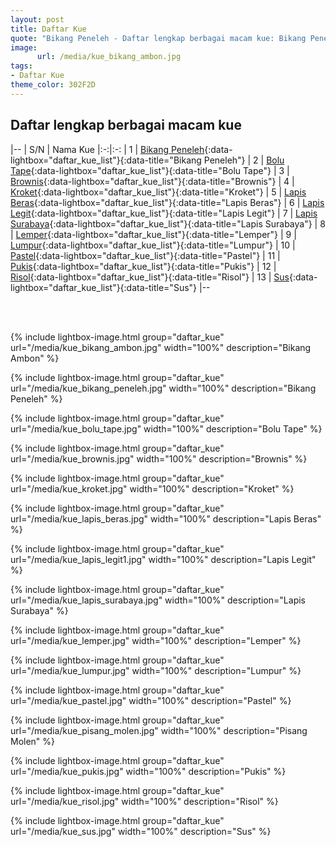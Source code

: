 ```yaml
---
layout: post
title: Daftar Kue
quote: "Bikang Peneleh - Daftar lengkap berbagai macam kue: Bikang Peneleh, Bolu Tape, Brownis, Kroket, Lapis Beras, Lapis Legit, Lapis Surabaya, Lemper, Lumpur, Pastel, Pukis, Risol, Sus ..."
image:
      url: /media/kue_bikang_ambon.jpg
tags:
- Daftar Kue
theme_color: 302F2D
---
```


## Daftar lengkap berbagai macam kue

|--
| S/N | Nama Kue
|:-:|:-:
| 1 | [Bikang Peneleh](/media/kue_bikang_peneleh.jpg){:data-lightbox="daftar_kue_list"}{:data-title="Bikang Peneleh"}
| 2 | [Bolu Tape](/media/kue_bolu_tape.jpg){:data-lightbox="daftar_kue_list"}{:data-title="Bolu Tape"}
| 3 | [Brownis](/media/kue_brownis.jpg){:data-lightbox="daftar_kue_list"}{:data-title="Brownis"}
| 4 | [Kroket](/media/kue_kroket.jpg){:data-lightbox="daftar_kue_list"}{:data-title="Kroket"}
| 5 | [Lapis Beras](/media/kue_lapis_beras.jpg){:data-lightbox="daftar_kue_list"}{:data-title="Lapis Beras"}
| 6 | [Lapis Legit](/media/kue_lapis_legit1.jpg){:data-lightbox="daftar_kue_list"}{:data-title="Lapis Legit"}
| 7 | [Lapis Surabaya](/media/kue_lapis_surabaya.jpg){:data-lightbox="daftar_kue_list"}{:data-title="Lapis Surabaya"}
| 8 | [Lemper](/media/kue_lemper.jpg){:data-lightbox="daftar_kue_list"}{:data-title="Lemper"}
| 9 | [Lumpur](/media/kue_lumpur.jpg){:data-lightbox="daftar_kue_list"}{:data-title="Lumpur"}
| 10 | [Pastel](/media/kue_pastel.jpg){:data-lightbox="daftar_kue_list"}{:data-title="Pastel"}
| 11 | [Pukis](/media/kue_pukis.jpg){:data-lightbox="daftar_kue_list"}{:data-title="Pukis"}
| 12 | [Risol](/media/kue_risol.jpg){:data-lightbox="daftar_kue_list"}{:data-title="Risol"}
| 13 | [Sus](/media/kue_sus.jpg){:data-lightbox="daftar_kue_list"}{:data-title="Sus"}
|--

<br><br>

{% include lightbox-image.html group="daftar_kue" url="/media/kue_bikang_ambon.jpg" width="100%" description="Bikang Ambon" %}

{% include lightbox-image.html group="daftar_kue" url="/media/kue_bikang_peneleh.jpg" width="100%" description="Bikang Peneleh" %}

{% include lightbox-image.html group="daftar_kue" url="/media/kue_bolu_tape.jpg" width="100%" description="Bolu Tape" %}

{% include lightbox-image.html group="daftar_kue" url="/media/kue_brownis.jpg" width="100%" description="Brownis" %}

{% include lightbox-image.html group="daftar_kue" url="/media/kue_kroket.jpg" width="100%" description="Kroket" %}

{% include lightbox-image.html group="daftar_kue" url="/media/kue_lapis_beras.jpg" width="100%" description="Lapis Beras" %}

{% include lightbox-image.html group="daftar_kue" url="/media/kue_lapis_legit1.jpg" width="100%" description="Lapis Legit" %}

{% include lightbox-image.html group="daftar_kue" url="/media/kue_lapis_surabaya.jpg" width="100%" description="Lapis Surabaya" %}

{% include lightbox-image.html group="daftar_kue" url="/media/kue_lemper.jpg" width="100%" description="Lemper" %}

{% include lightbox-image.html group="daftar_kue" url="/media/kue_lumpur.jpg" width="100%" description="Lumpur" %}

{% include lightbox-image.html group="daftar_kue" url="/media/kue_pastel.jpg" width="100%" description="Pastel" %}

{% include lightbox-image.html group="daftar_kue" url="/media/kue_pisang_molen.jpg" width="100%" description="Pisang Molen" %}

{% include lightbox-image.html group="daftar_kue" url="/media/kue_pukis.jpg" width="100%" description="Pukis" %}

{% include lightbox-image.html group="daftar_kue" url="/media/kue_risol.jpg" width="100%" description="Risol" %}

{% include lightbox-image.html group="daftar_kue" url="/media/kue_sus.jpg" width="100%" description="Sus" %}


